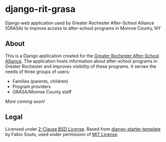 django-rit-grasa
================

Django web application used by Greater Rochester After-School Alliance (GRASA) to improve access to after-school programs in Monroe County, NY


## About

This is a Django application created for the [Greater Rochester After-School Alliance](https://www.racf.org/About/Giving-Circles-Initiatives-and-Partnerships/Greater-Rochester-After-School-Alliance).
The application hosts information about after-school programs in Greater Rochester and improves visibility of these programs.
It serves the needs of three groups of users:

* Families (parents, children)
* Program providers
* GRASA/Monroe County staff

_More coming soon!_


## Legal

Licensed under [2-Clause BSD License](https://opensource.org/licenses/BSD-2-Clause).
Based from [django-starter-template](https://github.com/fasouto/django-starter-template) by Fabio Souto, used under permission of [MIT License](https://github.com/fasouto/django-starter-template/blob/6fec40a2ed76dfccdeb8b911cb38978c630a6077/LICENSE).
